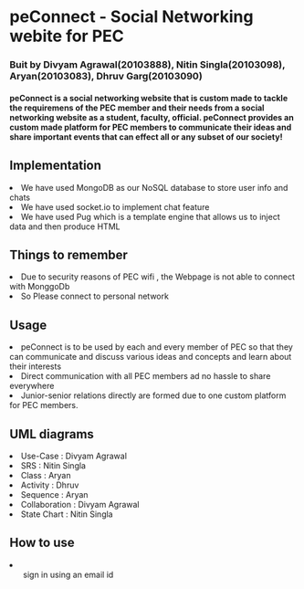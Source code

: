 # peConnect - Social Networking webite for PEC
### Buit by Divyam Agrawal(20103888), Nitin Singla(20103098), Aryan(20103083), Dhruv Garg(20103090)

#### peConnect is a social networking website that is custom made to tackle the requiremens of the PEC member and their needs from a social networking website as a student, faculty, official. peConnect provides an custom made platform for PEC members to communicate their ideas and share important events that can effect all or any subset of our society!

## Implementation
<li>We have used MongoDB as our NoSQL database to  store user info and chats</li>
<li>We have used socket.io to implement chat feature</li>
<li>We have used Pug which is a template engine that allows us to inject data and then produce HTML</li>

## Things to remember
<li>Due to security reasons of PEC wifi , the Webpage is not able to connect with MonggoDb</li>
<li>So Please connect to personal network </li>

## Usage
<li> peConnect is to be used by each and every member of PEC so that they can communicate and discuss various ideas and concepts and learn about their interests</li>
<li> Direct communication with all PEC members ad no hassle to share everywhere</li>
<li> Junior-senior relations directly are formed due to one custom platform for PEC members.

## UML diagrams
<li> Use-Case : Divyam Agrawal</li>
<li> SRS : Nitin Singla</li>
<li> Class : Aryan</li>
<li> Activity : Dhruv</li>
<li> Sequence : Aryan </li>
<li> Collaboration : Divyam Agrawal</li>
<li> State Chart : Nitin Singla </li>

## How to use
<li><ol> sign in using an email id</ol></li>
